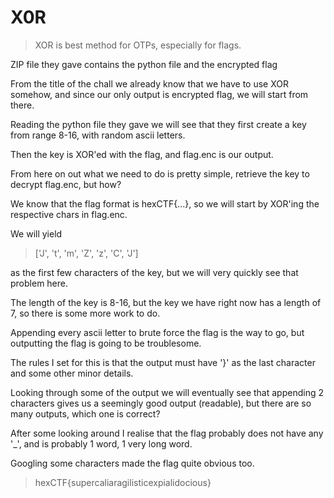 # X0R
> XOR is best method for OTPs, especially for flags.

ZIP file they gave contains the python file and the encrypted flag

From the title of the chall we already know that we have to use XOR somehow, and since our only output is encrypted flag, we will start from there.

Reading the python file they gave we will see that they first create a key from range 8-16, with random ascii letters.

Then the key is XOR'ed with the flag, and flag.enc is our output.

From here on out what we need to do is pretty simple, retrieve the key to decrypt flag.enc, but how?

We know that the flag format is hexCTF{...}, so we will start by XOR'ing the respective chars in flag.enc.

We will yield 

> ['J', 't', 'm', 'Z', 'z', 'C', 'J']

as the first few characters of the key, but we will very quickly see that problem here.

The length of the  key is 8-16, but the key we have right now has a length of 7, so there is some more work to do.

Appending every ascii letter to brute force the flag is the way to go, but outputting the flag is going to be troublesome.

The rules I set for this is that the output must have '}' as the last character and some other minor details.

Looking through some of the output we will eventually see that appending 2 characters gives us a seemingly good output (readable), but there are so many outputs, which one is correct?

After some looking around I realise that the flag probably does not have any '_', and is probably 1 word, 1 very long word.

Googling some characters made the flag quite obvious too.

> hexCTF{supercaliaragilisticexpialidocious}